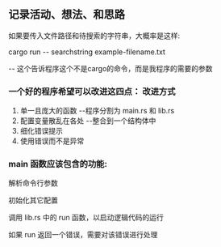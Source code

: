 ## 记录活动、想法、和思路

如果要传入文件路径和待搜索的字符串，大概率是这样:

cargo run -- searchstring example-filename.txt

-- 这个告诉程序这个不是cargo的命令，而是我程序的需要的参数

### 一个好的程序希望可以改进这四点：       改进方式
1. 单一且庞大的函数                       --程序分割为 main.rs 和 lib.rs
2. 配置变量散乱在各处                     --整合到一个结构体中
3. 细化错误提示        
4. 使用错误而不是异常                

### main 函数应该包含的功能:
解析命令行参数

初始化其它配置

调用 lib.rs 中的 run 函数，以启动逻辑代码的运行

如果 run 返回一个错误，需要对该错误进行处理